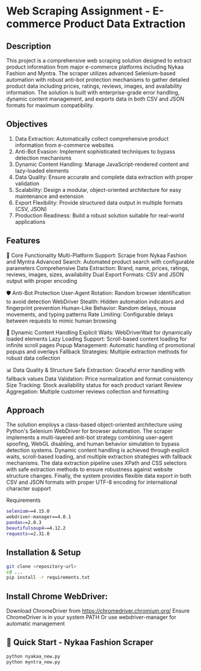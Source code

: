 # Web Scraping Assignment - E-commerce Product Data Extraction

## Description
This project is a comprehensive web scraping solution designed to extract product information from major e-commerce platforms including Nykaa Fashion and Myntra. The scraper utilizes advanced Selenium-based automation with robust anti-bot protection mechanisms to gather detailed product data including prices, ratings, reviews, images, and availability information. The solution is built with enterprise-grade error handling, dynamic content management, and exports data in both CSV and JSON formats for maximum compatibility.

## Objectives
1. Data Extraction: Automatically collect comprehensive product information from e-commerce websites
2. Anti-Bot Evasion: Implement sophisticated techniques to bypass detection mechanisms
3. Dynamic Content Handling: Manage JavaScript-rendered content and lazy-loaded elements
4. Data Quality: Ensure accurate and complete data extraction with proper validation
5. Scalability: Design a modular, object-oriented architecture for easy maintenance and extension
6. Export Flexibility: Provide structured data output in multiple formats (CSV, JSON)
7. Production Readiness: Build a robust solution suitable for real-world applications

## Features
🔧 Core Functionality
Multi-Platform Support: Scrape from Nykaa Fashion and Myntra
Advanced Search: Automated product search with configurable parameters
Comprehensive Data Extraction: Brand, name, prices, ratings, reviews, images, sizes, availability
Dual Export Formats: CSV and JSON output with proper encoding

🛡️ Anti-Bot Protection
User-Agent Rotation: Random browser identification to avoid detection
WebDriver Stealth: Hidden automation indicators and fingerprint prevention
Human-Like Behavior: Random delays, mouse movements, and typing patterns
Rate Limiting: Configurable delays between requests to mimic human browsing

🎯 Dynamic Content Handling
Explicit Waits: WebDriverWait for dynamically loaded elements
Lazy Loading Support: Scroll-based content loading for infinite scroll pages
Popup Management: Automatic handling of promotional popups and overlays
Fallback Strategies: Multiple extraction methods for robust data collection


📊 Data Quality & Structure
Safe Extraction: Graceful error handling with fallback values
Data Validation: Price normalization and format consistency
Size Tracking: Stock availability status for each product variant
Review Aggregation: Multiple customer reviews collection and formatting
## Approach

The solution employs a class-based object-oriented architecture using Python's Selenium WebDriver for browser automation. The scraper implements a multi-layered anti-bot strategy combining user-agent spoofing, WebGL disabling, and human behavior simulation to bypass detection systems. Dynamic content handling is achieved through explicit waits, scroll-based loading, and multiple extraction strategies with fallback mechanisms. The data extraction pipeline uses XPath and CSS selectors with safe extraction methods to ensure robustness against website structure changes. Finally, the system provides flexible data export in both CSV and JSON formats with proper UTF-8 encoding for international character support

Requirements
``` bash
selenium==4.15.0
webdriver-manager==4.0.1
pandas==2.0.3
beautifulsoup4==4.12.2
requests==2.31.0
```

## Installation & Setup
``` bash
git clone <repository-url>
cd ...
pip install -r requirements.txt
```

## Install Chrome WebDriver:

Download ChromeDriver from https://chromedriver.chromium.org/
Ensure ChromeDriver is in your system PATH
Or use webdriver-manager for automatic management

## 🚀 Quick Start - Nykaa Fashion Scraper
``` bash
python nyakaa_new.py
python myntra_new.py
```



